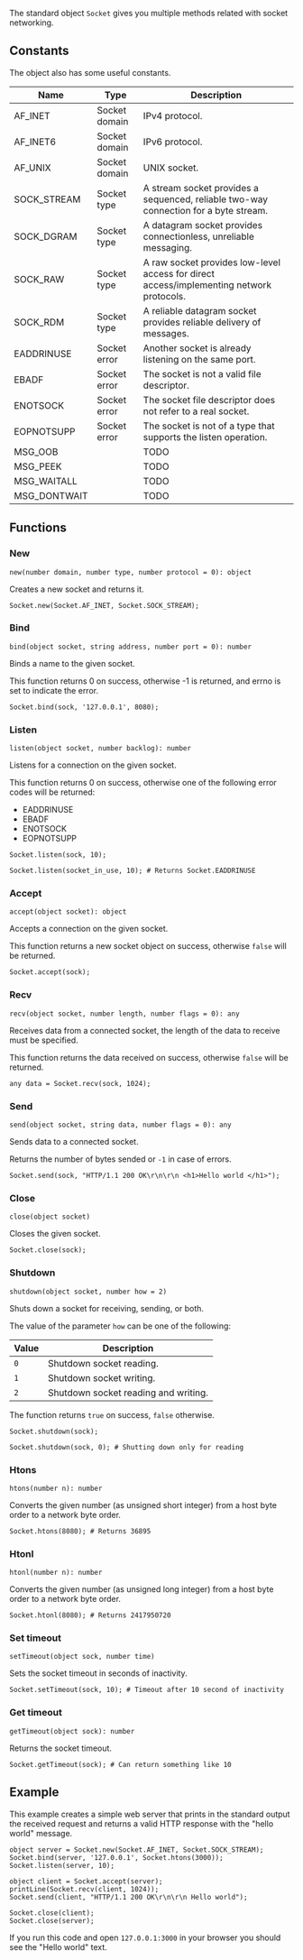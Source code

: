 The standard object `Socket` gives you multiple methods related with socket networking.

## Constants

The object also has some useful constants.

| Name         | Type           | Description                                                                              |
|--------------|----------------|------------------------------------------------------------------------------------------|
| AF_INET      | Socket domain  | IPv4 protocol.                                                                           |
| AF_INET6     | Socket domain  | IPv6 protocol.                                                                           |
| AF_UNIX      | Socket domain  | UNIX socket.                                                                             |
| SOCK_STREAM  | Socket type    | A stream socket provides a sequenced, reliable two-way connection for a byte stream.     |
| SOCK_DGRAM   | Socket type    | A datagram socket provides connectionless, unreliable messaging.                         |
| SOCK_RAW     | Socket type    | A raw socket provides low-level access for direct access/implementing network protocols. |
| SOCK_RDM     | Socket type    | A reliable datagram socket provides reliable delivery of messages.                       |
| EADDRINUSE   | Socket error   | Another socket is already listening on the same port.                                    |
| EBADF        | Socket error   | The socket is not a valid file descriptor.                                               |
| ENOTSOCK     | Socket error   | The socket file descriptor does not refer to a real socket.                              |
| EOPNOTSUPP   | Socket error   | The socket is not of a type that supports the listen operation.                          |
| MSG_OOB      |                | TODO |
| MSG_PEEK     |                | TODO |
| MSG_WAITALL  |                | TODO |
| MSG_DONTWAIT |                | TODO |

## Functions

### New

`new(number domain, number type, number protocol = 0): object`

Creates a new socket and returns it.

```borealis
Socket.new(Socket.AF_INET, Socket.SOCK_STREAM);
```

### Bind

`bind(object socket, string address, number port = 0): number`

Binds a name to the given socket.

This function returns 0 on success, otherwise -1 is returned, and
errno is set to indicate the error.

```borealis
Socket.bind(sock, '127.0.0.1', 8080);
```

### Listen

`listen(object socket, number backlog): number`

Listens for a connection on the given socket.

This function returns 0 on success, otherwise one of the following error codes will be returned:

* EADDRINUSE
* EBADF
* ENOTSOCK
* EOPNOTSUPP

```borealis
Socket.listen(sock, 10);
```

```borealis
Socket.listen(socket_in_use, 10); # Returns Socket.EADDRINUSE
```

### Accept

`accept(object socket): object`

Accepts a connection on the given socket.

This function returns a new socket object on success, otherwise `false` will be returned.

```borealis
Socket.accept(sock);
```

### Recv

`recv(object socket, number length, number flags = 0): any`

Receives data from a connected socket, the length of the data to receive must be specified.

This function returns the data received on success, otherwise `false` will be returned.

```borealis
any data = Socket.recv(sock, 1024);
```

### Send

`send(object socket, string data, number flags = 0): any`

Sends data to a connected socket.

Returns the number of bytes sended or `-1` in case of errors.

```borealis
Socket.send(sock, "HTTP/1.1 200 OK\r\n\r\n <h1>Hello world </h1>");
```

### Close

`close(object socket)`

Closes the given socket.

```borealis
Socket.close(sock);
```

### Shutdown

`shutdown(object socket, number how = 2)`

Shuts down a socket for receiving, sending, or both.

The value of the parameter `how` can be one of the following:

| Value | Description                          |
|-------|--------------------------------------|
| `0`   | Shutdown socket reading.             |
| `1`   | Shutdown socket writing.             |
| `2`   | Shutdown socket reading and writing. |

The function returns `true` on success, `false` otherwise.

```borealis
Socket.shutdown(sock);
```

```borealis
Socket.shutdown(sock, 0); # Shutting down only for reading
```

### Htons

`htons(number n): number`

Converts the given number (as unsigned short integer) from a host byte order to a network byte order.

```borealis
Socket.htons(8080); # Returns 36895
```

### Htonl

`htonl(number n): number`

Converts the given number (as unsigned long integer) from a host byte order to a network byte order.

```borealis
Socket.htonl(8080); # Returns 2417950720
```

### Set timeout

`setTimeout(object sock, number time)`

Sets the socket timeout in seconds of inactivity.

```borealis
Socket.setTimeout(sock, 10); # Timeout after 10 second of inactivity
```

### Get timeout

`getTimeout(object sock): number`

Returns the socket timeout.

```borealis
Socket.getTimeout(sock); # Can return something like 10
```

## Example

This example creates a simple web server that prints in the standard output the received request and returns a valid HTTP response with the "hello world" message.

```borealis
object server = Socket.new(Socket.AF_INET, Socket.SOCK_STREAM);
Socket.bind(server, '127.0.0.1', Socket.htons(3000));
Socket.listen(server, 10);

object client = Socket.accept(server);
printLine(Socket.recv(client, 1024));
Socket.send(client, "HTTP/1.1 200 OK\r\n\r\n Hello world");

Socket.close(client);
Socket.close(server);
```

If you run this code and open `127.0.0.1:3000` in your browser you should see the "Hello world" text.
